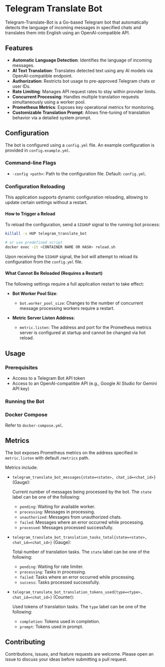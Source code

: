 # Telegram Translate Bot

Telegram-Translate-Bot is a Go-based Telegram bot that automatically detects the language of incoming messages in specified chats and translates them into English using an OpenAI-compatible API.

## Features

* **Automatic Language Detection**: Identifies the language of incoming messages.
* **AI Text Translation**: Translates detected text using any AI models via OpenAI-compatible endpoint.
* **Authorization**: Restricts bot usage to pre-approved Telegram chats or user IDs.
* **Rate Limiting**: Manages API request rates to stay within provider limits.
* **Concurrent Processing**: Handles multiple translation requests simultaneously using a worker pool.
* **Prometheus Metrics**: Exposes key operational metrics for monitoring.
* **Customizable Translation Prompt**: Allows fine-tuning of translation behavior via a detailed system prompt.

## Configuration

The bot is configured using a `config.yml` file. An example configuration is provided in `config.example.yml`.

### Command-line Flags

  * `-config <path>`: Path to the configuration file. Default: `config.yml`.

### Configuration Reloading

This application supports dynamic configuration reloading, allowing to update certain settings without a restart.

#### How to Trigger a Reload

To reload the configuration, send a `SIGHUP` signal to the running bot process:

```bash
killall -s HUP telegram_translate_bot

# or use predefined script
docker exec -it <CONTAINER NAME OR HASH> reload.sh
```

Upon receiving the `SIGHUP` signal, the bot will attempt to reload its configuration from the `config.yml` file.

#### What Cannot Be Reloaded (Requires a Restart)

The following settings require a full application restart to take effect:

* **Bot Worker Pool Size**:

    * `bot.worker_pool_size`: Changes to the number of concurrent message processing workers require a restart.

* **Metric Server Listen Address**:

    * `metric.listen`: The address and port for the Prometheus metrics server is configured at startup and cannot be changed via hot reload.

## Usage

### Prerequisites

  * Access to a Telegram Bot API token
  * Access to an OpenAI-compatible API (e.g., Google AI Studio for Gemini API key)

### Running the Bot

### Docker Compose

Refer to `docker-compose.yml`.

## Metrics

The bot exposes Prometheus metrics on the address specified in `metric.listen` with default `/metrics` path.

Metrics include:

  * `telegram_translate_bot_messages{state=<state>, chat_id=<chat_id>}` (Gauge):

     Current number of messages being processed by the bot. The `state` label can be one of the following:

     * `pending`: Waiting for available worker.
     * `processing`: Messages in processing.
     * `unauthorized`: Messages from unauthorized chats.
     * `failed`: Messages where an error occurred while processing.
     * `processed`: Messages processed successfully.

  * `telegram_translate_bot_translation_tasks_total{state=<state>, chat_id=<chat_id>}` (Gauge):

     Total number of translation tasks. The `state` label can be one of the following:

     * `pending`: Waiting for rate limiter.
     * `processing`: Tasks in processing.
     * `failed`: Tasks where an error occurred while processing.
     * `success`: Tasks processed successfully.

  * `telegram_translate_bot_translation_tokens_used{type=<type>, chat_id=<chat_id>}` (Counter):

     Used tokens of translation tasks. The `type` label can be one of the following:

     * `completion`: Tokens used in completion.
     * `prompt`: Tokens used in prompt.

## Contributing

Contributions, issues, and feature requests are welcome. Please open an issue to discuss your ideas before submitting a pull request.
